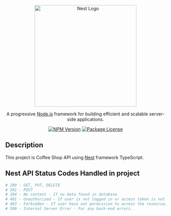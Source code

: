<p align="center">
  <a href="http://nestjs.com/" target="blank"><img src="https://nestjs.com/img/logo_text.svg" width="320" alt="Nest Logo" /></a>
</p>

  <p align="center">A progressive <a href="http://nodejs.org" target="_blank">Node.js</a> framework for building efficient and scalable server-side applications.</p>
    <p align="center">
<a href="https://www.npmjs.com/~nestjscore" target="_blank"><img src="https://img.shields.io/npm/v/@nestjs/core.svg" alt="NPM Version" /></a>
<a href="https://www.npmjs.com/~nestjscore" target="_blank"><img src="https://img.shields.io/npm/l/@nestjs/core.svg" alt="Package License" /></a>
  <!--[![Backers on Open Collective](https://opencollective.com/nest/backers/badge.svg)](https://opencollective.com/nest#backer)
  [![Sponsors on Open Collective](https://opencollective.com/nest/sponsors/badge.svg)](https://opencollective.com/nest#sponsor)-->

## Description

This project is Coffee Shop API using [Nest](https://github.com/nestjs/nest) framework TypeScript.

  
## Nest API Status Codes Handled in project

```bash
# 200 - GET, PUT, DELETE
# 201 - POST
# 204 - No content - If no data found in database.
# 401 - Unauthorized - If user is not logged in or access token is not valid / expired
# 403 - Forbidden - If user have not permission to access the resource/API
# 500 - Internal Server Error - For any back-end errors.
```
